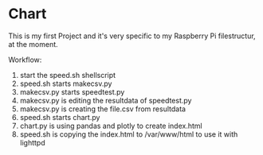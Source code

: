 # Chart
This is my first Project and it's very specific to my Raspberry Pi filestructur, at the moment. 

Workflow:
1.  start the speed.sh shellscript
2.  speed.sh starts makecsv.py
3.  makecsv.py starts speedtest.py
4.  makecsv.py is editing the resultdata of speedtest.py
5.  makecsv.py is creating the file.csv from resultdata
6.  speed.sh starts chart.py
7.  chart.py is using pandas and plotly to create index.html
8.  speed.sh is copying the index.html to /var/www/html to use it with lighttpd

